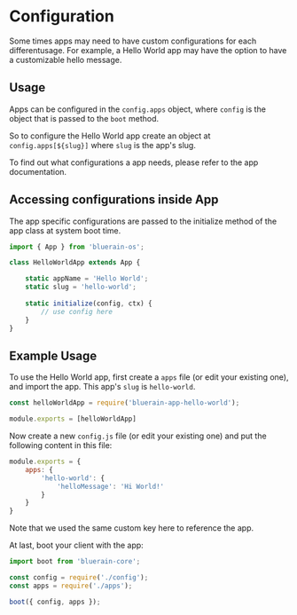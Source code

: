 # Configuration

Some times apps may need to have custom configurations for each differentusage. For example, a Hello World app may have the option to have a customizable hello message.

## Usage
Apps can be configured in the `config.apps` object, where `config` is the object that is passed to the `boot` method.

So to configure the Hello World app create an object at `config.apps[${slug}]` where `slug` is the app's slug. 

To find out what configurations a app needs, please refer to the app documentation.

## Accessing configurations inside App
The app specific configurations are passed to the initialize method of the app class at system boot time.

```javascript
import { App } from 'bluerain-os';

class HelloWorldApp extends App {

	static appName = 'Hello World';
	static slug = 'hello-world';
	
	static initialize(config, ctx) {
		// use config here
	}
}
```
## Example Usage
To use the Hello World app, first create a `apps` file (or edit your existing one), and import the app. This app's `slug` is `hello-world`.

```javascript
const helloWorldApp = require('bluerain-app-hello-world');

module.exports = [helloWorldApp]
```
Now create a new `config.js` file (or edit your existing one) and put the following content in this file:

```javascript
module.exports = {
	apps: {
		'hello-world': {
			'helloMessage': 'Hi World!'
		}
	}
}
```
Note that we used the same custom key here to reference the app.
 
At last, boot your client with the app:

```js
import boot from 'bluerain-core';

const config = require('./config');
const apps = require('./apps');

boot({ config, apps });
```
 